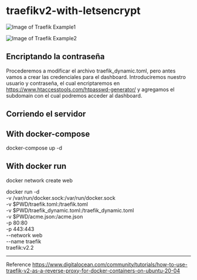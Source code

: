 # traefikv2-with-letsencrypt

![Image of Traefik Example1](https://i.imgur.com/KLhtbvY.png)

![Image of Traefik Example2](https://i.imgur.com/MuRpuYT.png)

## Encriptando la contraseña

Procederemos a modificar el archivo traefik_dynamic.toml, pero antes vamos a crear las credenciales para el dashboard. Introduciremos nuestro usuario y contraseña, el cual encriptaremos en https://www.htaccesstools.com/htpasswd-generator/ y agregamos el subdomain con el cual podremos acceder al dashboard.

## Corriendo el servidor

With docker-compose
--------------------------------------------------------
docker-compose up -d

With docker run
--------------------------------------------------------
docker network create web

docker run -d \
  -v /var/run/docker.sock:/var/run/docker.sock \
  -v $PWD/traefik.toml:/traefik.toml \
  -v $PWD/traefik_dynamic.toml:/traefik_dynamic.toml \
  -v $PWD/acme.json:/acme.json \
  -p 80:80 \
  -p 443:443 \
  --network web \
  --name traefik \
  traefik:v2.2

---------------------------------------------------------
Reference  https://www.digitalocean.com/community/tutorials/how-to-use-traefik-v2-as-a-reverse-proxy-for-docker-containers-on-ubuntu-20-04